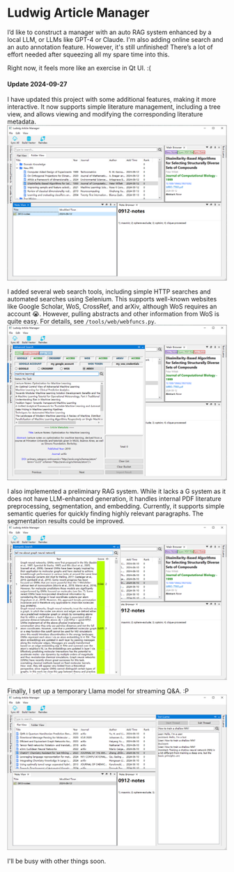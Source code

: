 # Ludwig Article Manager

I’d like to construct a manager with an auto RAG system enhanced by a local LLM, or LLMs like GPT-4 or Claude. I'm also adding online search and an auto annotation feature. However, it's still unfinished! There’s a lot of effort needed after squeezing all my spare time into this.

Right now, it feels more like an exercise in Qt UI. :(


#### Update 2024-09-27

I have updated this project with some additional features, making it more interactive. It now supports simple literature management, including a tree view, and allows viewing and modifying the corresponding literature metadata.
![Main Page.](./test2.PNG)

I added several web search tools, including simple HTTP searches and automated searches using Selenium. This supports well-known websites like Google Scholar, WoS, CrossRef, and arXiv, although WoS requires an account 😭. However, pulling abstracts and other information from WoS is quite easy. For details, see `/tools/web/webfuncs.py`.
![Search Page.](./test1.PNG)

I also implemented a preliminary RAG system. While it lacks a G system as it does not have LLM-enhanced generation, it handles internal PDF literature preprocessing, segmentation, and embedding. Currently, it supports simple semantic queries for quickly finding highly relevant paragraphs. The segmentation results could be improved.
![RAG Page.](./test3.PNG)

Finally, I set up a temporary Llama model for streaming Q&A. :P
![Test Page.](./test4.PNG)

I'll be busy with other things soon.
